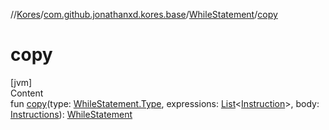 //[Kores](../../index.md)/[com.github.jonathanxd.kores.base](../index.md)/[WhileStatement](index.md)/[copy](copy.md)



# copy  
[jvm]  
Content  
fun [copy](copy.md)(type: [WhileStatement.Type](-type/index.md), expressions: [List](https://kotlinlang.org/api/latest/jvm/stdlib/kotlin.collections/-list/index.html)<[Instruction](../../com.github.jonathanxd.kores/-instruction/index.md)>, body: [Instructions](../../com.github.jonathanxd.kores/-instructions/index.md)): [WhileStatement](index.md)  



